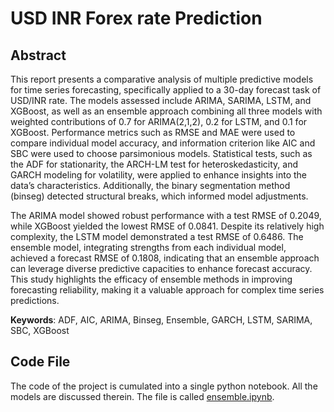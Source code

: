# USD INR Forex rate Prediction

## Abstract

This report presents a comparative analysis of multiple predictive models for time series forecasting, specifically applied to a 30-day forecast task of USD/INR rate. The models assessed include ARIMA, SARIMA, LSTM, and XGBoost, as well as an ensemble approach combining all three models with weighted contributions of 0.7 for ARIMA(2,1,2), 0.2 for LSTM, and 0.1 for XGBoost. Performance metrics such as RMSE and MAE were used to compare individual model accuracy, and information criterion like AIC and SBC were used to choose parsimonious models. Statistical tests, such as the ADF for stationarity, the ARCH-LM test for heteroskedasticity, and GARCH modeling for volatility, were applied to enhance insights into the data’s characteristics. Additionally, the binary segmentation method (binseg) detected structural breaks, which informed model adjustments.

The ARIMA model showed robust performance with a test RMSE of 0.2049, while XGBoost yielded the lowest RMSE of 0.0841. Despite its relatively high complexity, the LSTM model demonstrated a test RMSE of 0.6486. The ensemble model, integrating strengths from each individual model, achieved a forecast RMSE of 0.1808, indicating that an ensemble approach can leverage diverse predictive capacities to enhance forecast accuracy. This study highlights the efficacy of ensemble methods in improving forecasting reliability, making it a valuable approach for complex time series predictions.

**Keywords**: ADF, AIC, ARIMA, Binseg, Ensemble, GARCH, LSTM, SARIMA, SBC, XGBoost

## Code File

The code of the project is cumulated into a single python notebook. All the models are discussed therein. The file is called <a href = "https://github.com/harsh-choudhary-nature/usd-inr-forex-prediction/blob/main/ensemble.ipynb">ensemble.ipynb</a>.
